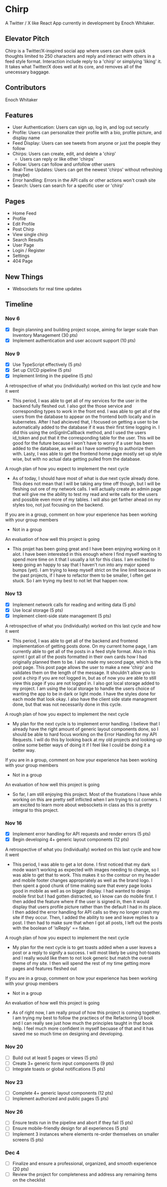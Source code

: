 # Chirp

A Twitter / X like React App currently in development by Enoch Whitaker.

## Elevator Pitch

Chirp is a Twitter/X-inspired social app where users can share quick thoughts limited to 250 characters and reply and interact with others in a feed style format. Interaction include reply to a 'chirp' or simplying 'liking' it. It takes what Twitter/X does well at its core, and removes all of the unecessary baggage.

## Contributors

Enoch Whitaker

## Features

- User Authentication: Users can sign up, log in, and log out securly
- Profile: Users can personalize their profile with a bio, profile picture, and display name
- Feed Display: Users can see tweets from anyone or just the poeple they follow
- Chirps: Users can create, edit, and delete a 'chirp'
  - Users can reply or like other 'chirps'
- Follow: Users can follow and unfollow other users
- Real-Time Updates: Users can get the newest 'chirps' without refreshing (maybe)
- Error handling: Errors in the API calls or other actions won't crash site
- Search: Users can search for a specific user or 'chirp'

## Pages

- Home Feed
- Profile
- Edit Profile
- Post Chirp
- View single chirp
- Search Results
- User Page
- Login / Register
- Settings
- 404 Page

## New Things

- Websockets for real time updates

## Timeline

### Nov 6

- [x] Begin planning and building project scope, aiming for larger scale than Inventory Management (30 pts)
- [x] Implement authentication and user account support (10 pts)

### Nov 9

- [X] Use TypeScript effectively (5 pts)
- [X] Set up CI/CD pipeline (5 pts)
- [X] Implement linting in the pipeline (5 pts)

A retrospective of what you (individually) worked on this last cycle and how it went
-   This period, I was able to get all of my services for the user in the backend fully fleshed out. I also got the those service and corresponding types to work in the front end. I was able to get all of the users from the database to appear on the frontend both locally and in kubernetes. After I had ahcieved that, I focused on getting a user to be automatically added to the database if it was their first time logging in. I did this using the onSignInCallback method, and I used the users id_token and put that it the corresponding table for the user. This will be good for the future because I won't have to worry if a user has been added to the database, as well as I have something to authorize them with. Lasty, I was able to get the frontend home page mostly set up style wise, but with no actual data getting pulled from the database.

A rough plan of how you expect to implement the next cycle
-   As of today, I should have most of what is due next cycle already done. This does not mean that I will be taking any time off though, but I will be fleshing out ore of my network calls. I will actually create an admin page that will give me the ability to test my read and write calls for the users and possible even more of my tables. I will also get farther ahead on my styles too, not just focusing on the backend.

If you are in a group, comment on how your experience has been working with your group members
- Not in a group

An evaluation of how well this project is going
- This projet has been going great and I have been enjoying working on it alot. I have been interested in this enough where I find myself wanting to spend more time on it that I usually a lot for this class. I am excited to keep going an happy to say that I haven't run into any major speed bumps (yet). I am trying to keep myself strict on the line limit because in the past projects, if I have to refactor them to be smaller, I often get stuck. So I am trying my best to not let that happen now.


### Nov 13

- [x] Implement network calls for reading and writing data (5 pts)
- [x] Use local storage (5 pts)
- [x] Implement client-side state management (5 pts)

A retrospective of what you (individually) worked on this last cycle and how it went
-   This period, I was able to get all of the backend and frontend implementation of getting posts done. On my current home page, I am currently able to get all of the posts in a feed style format. Also in this spirnt I got all of the posts formatted in their own cards how I had originally planned them to be. I also made my second page, which is the post page. This post page allows the user to make a new 'chirp' and validates them on the length of the message. It shouldn't allow you to post a chirp if you are not logged in, but as of now you are able to still view this page if you are not logged in. I also got local storage added to my project. I am using the local storage to handle the users choice of wanting the app to be in dark or light mode. I have the styles done for each mode that look okay. I also have the client side state managment done, but that was not necessarily done in this cycle. 

A rough plan of how you expect to implement the next cycle
-   My plan for the next cycle is to implement error handling. I believe that I already have the right amount of generic layout components done, so I should be able to hard focus working on the Error Handling for my API Requests. I will do this by looking back at my old projects and looking up online some better ways of doing it if I feel like I could be doing it a better way.

If you are in a group, comment on how your experience has been working with your group members
- Not in a group

An evaluation of how well this project is going
- So far, I am still enjoying this project. Most of the frustations I have while working on this are pretty self inflicted when I am trying to cut corners. I am excited to learn more about websockets in class as this is pretty integral to this project. 

### Nov 16

- [x] Implement error handling for API requests and render errors (5 pts)
- [x] Begin developing 4+ generic layout components (12 pts)

A retrospective of what you (individually) worked on this last cycle and how it went
-   This period, I was able to get a lot done. I first noticed that my dark mode wasn't working as expected with images needing to change, so I was able to get that to work. This makes it so the contour on my header and mobile footer changes appropriately as well as the brand logo. I then spent a good chunk of time making sure that every page looks good in mobile as well as on bigger display. I had wanted to design mobile first but I had gotten distracted, so I know can do mobile first. I then added the feature where if the user is signed in, then it would display that users profile picture rather than the default I had in its place. I then added the error handling for API calls so they no longer crash my site if they occur. Then, I added the ability to see and leave replies to a post. I then had to make sure that when I got all posts, I left out the posts with the boolean of 'isReply' == false.

A rough plan of how you expect to implement the next cycle
-   My plan for the next cycle is to get toasts added when a user leaves a post or a reply to signify a success. I will most likely be using hot-toasts and I really would like them to not look generic but match the overall theme of my site. I then will spend the rest of my time getting more pages and features fleshed out

If you are in a group, comment on how your experience has been working with your group members
- Not in a group

An evaluation of how well this project is going
- As of right now, I am really proud of how this project is coming together. I am trying my best to follow the practiecs of the Refactoring UI book and I can really see just how much the principles taught in that book help. I feel much more confident in myself becuase of that and it has saved me so much time on designing and developing.


### Nov 20

- [ ] Build out at least 5 pages or views (5 pts)
- [ ] Create 3+ generic form input components (9 pts)
- [ ] Integrate toasts or global notifications (5 pts)

### Nov 23

- [ ] Complete 4+ generic layout components (12 pts)
- [ ] Implement authorized and public pages (5 pts)

### Nov 26

- [ ] Ensure tests run in the pipeline and abort if they fail (5 pts)
- [ ] Ensure mobile-friendly design for all experiences (5 pts)
- [ ] Implement 3 instances where elements re-order themselves on smaller screens (5 pts)

### Dec 4

- [ ] Finalize and ensure a professional, organized, and smooth experience (20 pts)
- [ ] Review the project for completeness and address any remaining items on the checklist
